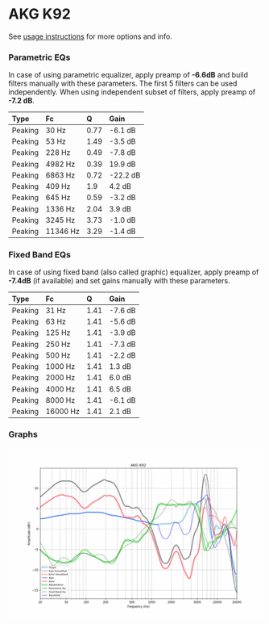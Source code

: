 # AKG K92
See [usage instructions](https://github.com/jaakkopasanen/AutoEq#usage) for more options and info.

### Parametric EQs
In case of using parametric equalizer, apply preamp of **-6.6dB** and build filters manually
with these parameters. The first 5 filters can be used independently.
When using independent subset of filters, apply preamp of **-7.2 dB**.

| Type    | Fc       |    Q | Gain     |
|:--------|:---------|:-----|:---------|
| Peaking | 30 Hz    | 0.77 | -6.1 dB  |
| Peaking | 53 Hz    | 1.49 | -3.5 dB  |
| Peaking | 228 Hz   | 0.49 | -7.8 dB  |
| Peaking | 4982 Hz  | 0.39 | 19.9 dB  |
| Peaking | 6863 Hz  | 0.72 | -22.2 dB |
| Peaking | 409 Hz   | 1.9  | 4.2 dB   |
| Peaking | 645 Hz   | 0.59 | -3.2 dB  |
| Peaking | 1336 Hz  | 2.04 | 3.9 dB   |
| Peaking | 3245 Hz  | 3.73 | -1.0 dB  |
| Peaking | 11346 Hz | 3.29 | -1.4 dB  |

### Fixed Band EQs
In case of using fixed band (also called graphic) equalizer, apply preamp of **-7.4dB**
(if available) and set gains manually with these parameters.

| Type    | Fc       |    Q | Gain    |
|:--------|:---------|:-----|:--------|
| Peaking | 31 Hz    | 1.41 | -7.6 dB |
| Peaking | 63 Hz    | 1.41 | -5.6 dB |
| Peaking | 125 Hz   | 1.41 | -3.9 dB |
| Peaking | 250 Hz   | 1.41 | -7.3 dB |
| Peaking | 500 Hz   | 1.41 | -2.2 dB |
| Peaking | 1000 Hz  | 1.41 | 1.3 dB  |
| Peaking | 2000 Hz  | 1.41 | 6.0 dB  |
| Peaking | 4000 Hz  | 1.41 | 6.5 dB  |
| Peaking | 8000 Hz  | 1.41 | -6.1 dB |
| Peaking | 16000 Hz | 1.41 | 2.1 dB  |

### Graphs
![](./AKG%20K92.png)